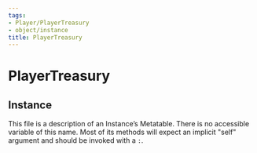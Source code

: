 ```yaml
---
tags:
- Player/PlayerTreasury
- object/instance
title: PlayerTreasury
---
```

# PlayerTreasury
## Instance
This file is a description of an Instance’s Metatable. There is no accessible variable of this name. Most of its methods will expect an implicit "self" argument and should be invoked with a `:`.
